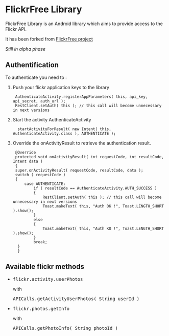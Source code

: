 FlickrFree Library
==================

FlickrFree Library is an Android library which aims to provide access to the Flickr API.

It has been forked from [FlickrFree project](http://code.google.com/p/flickrfree)

_Still in alpha phase_

Authentification
----------------------

To authenticate you need to : 

1. Push your flickr application keys to the library

        AuthenticateActivity.registerAppParameters( this, api_key, api_secret, auth_url );
        RestClient.setAuth( this ); // this call will become unnecessary in next versions

2. Start the activity AuthenticateActivity

         startActivityForResult( new Intent( this, AuthenticateActivity.class ), AUTHENTICATE );

3. Override the onActivityResult to retrieve the authentication result.

        @Override
        protected void onActivityResult( int requestCode, int resultCode, Intent data )
        {
        super.onActivityResult( requestCode, resultCode, data );
        switch ( requestCode )
        {
            case AUTHENTICATE:
                if ( resultCode == AuthenticateActivity.AUTH_SUCCESS )
                {                    
                    RestClient.setAuth( this ); // this call will become unnecessary in next versions
                    Toast.makeText( this, "Auth OK !", Toast.LENGTH_SHORT ).show();
                }
                else
                {
                    Toast.makeText( this, "Auth KO !", Toast.LENGTH_SHORT ).show();
                }
                break;
         }
         }

Available flickr methods
---------------------------

* <pre>flickr.activity.userPhotos</pre> with <pre>APICalls.getActivityUserPhotos( String userId )</pre>
* <pre>flickr.photos.getInfo</pre> with <pre>APICalls.getPhotoInfo( String photoId )</pre>